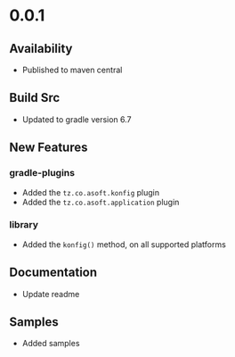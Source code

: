 # 0.0.1
## Availability
- Published to maven central

## Build Src
- Updated to gradle version 6.7

## New Features
### gradle-plugins
- Added the `tz.co.asoft.konfig` plugin
- Added the `tz.co.asoft.application` plugin

### library
- Added the `konfig()` method, on all supported platforms

## Documentation
- Update readme

## Samples
- Added samples